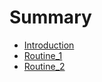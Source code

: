 # Summary

- [Introduction](./Introduction.md)
- [Routine_1](./Routine_1.md)
- [Routine_2](./Routine_2.md)
